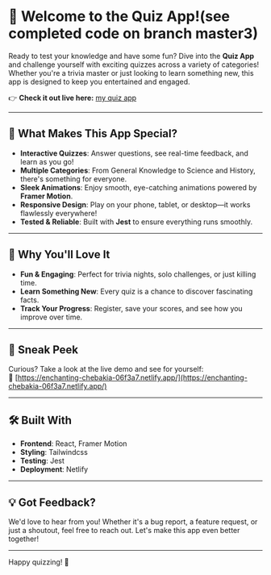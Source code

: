 # 🌟 Welcome to the Quiz App!(see completed code on branch master3) 

Ready to test your knowledge and have some fun? Dive into the **Quiz App** and challenge yourself with exciting quizzes across a variety of categories! Whether you're a trivia master or just looking to learn something new, this app is designed to keep you entertained and engaged.

👉 **Check it out live here:** [my quiz app](https://react-quiz-app-06f3a7.netlify.app/)

---

## 🎯 What Makes This App Special?

- **Interactive Quizzes**: Answer questions, see real-time feedback, and learn as you go!  
- **Multiple Categories**: From General Knowledge to Science and History, there's something for everyone.  
- **Sleek Animations**: Enjoy smooth, eye-catching animations powered by **Framer Motion**.  
- **Responsive Design**: Play on your phone, tablet, or desktop—it works flawlessly everywhere!  
- **Tested & Reliable**: Built with **Jest** to ensure everything runs smoothly.  

---

## 🚀 Why You'll Love It

- **Fun & Engaging**: Perfect for trivia nights, solo challenges, or just killing time.  
- **Learn Something New**: Every quiz is a chance to discover fascinating facts.  
- **Track Your Progress**: Register, save your scores, and see how you improve over time.  

---

## 👀 Sneak Peek  

Curious? Take a look at the live demo and see for yourself:  
🔗 [https://enchanting-chebakia-06f3a7.netlify.app/](https://enchanting-chebakia-06f3a7.netlify.app/)  

---

## 🛠️ Built With

- **Frontend**: React, Framer Motion  
- **Styling**: Tailwindcss
- **Testing**: Jest  
- **Deployment**: Netlify  

---

## 💡 Got Feedback?  

We'd love to hear from you! Whether it's a bug report, a feature request, or just a shoutout, feel free to reach out. Let's make this app even better together!  

---

Happy quizzing! 🎉  
